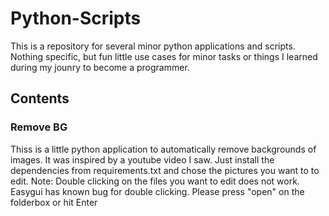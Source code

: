 # Python-Scripts

This is a repository for several minor python applications and scripts. Nothing specific, but fun little use cases for minor tasks or things I learned during my jounry to become a programmer.

## Contents

### Remove BG
 
Thiss is a little python application to automatically remove backgrounds of images. It was inspired by a youtube video I saw. Just install the dependencies from requirements.txt and chose the pictures you want to to edit.
Note: Double clicking on the files you want to edit does not work. Easygui has known bug for double clicking. Please press "open" on the folderbox or hit Enter
